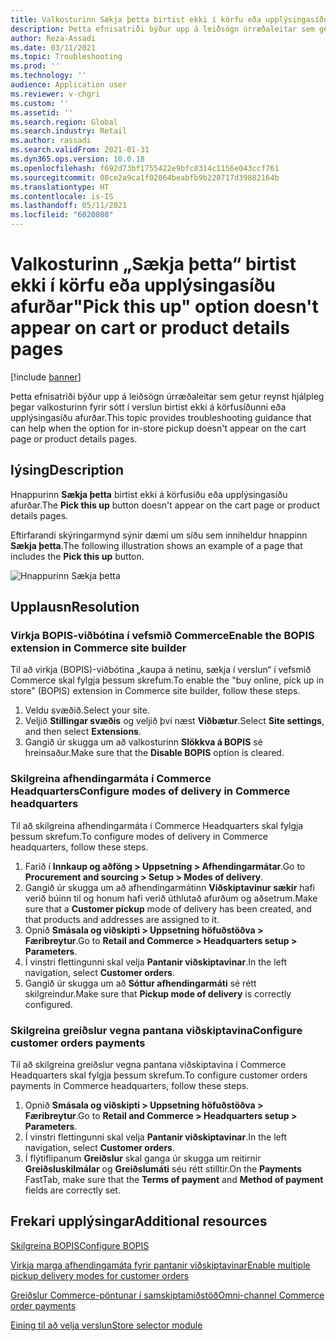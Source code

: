 ```yaml
---
title: Valkosturinn Sækja þetta birtist ekki í körfu eða upplýsingasíðu afurðar
description: Þetta efnisatriði býður upp á leiðsögn úrræðaleitar sem getur reynst hjálpleg þegar valkosturinn fyrir sótt í verslun birtist ekki á körfusíðunni eða upplýsingasíðu afurðar.
author: Reza-Assadi
ms.date: 03/11/2021
ms.topic: Troubleshooting
ms.prod: ''
ms.technology: ''
audience: Application user
ms.reviewer: v-chgri
ms.custom: ''
ms.assetid: ''
ms.search.region: Global
ms.search.industry: Retail
ms.author: rassadi
ms.search.validFrom: 2021-01-31
ms.dyn365.ops.version: 10.0.18
ms.openlocfilehash: f692d73bf1755422e9bfc8314c1156e043ccf761
ms.sourcegitcommit: 08ce2a9ca1f02064beabfb9b228717d39882164b
ms.translationtype: HT
ms.contentlocale: is-IS
ms.lasthandoff: 05/11/2021
ms.locfileid: "6020808"
---
```

# <a name="pick-this-up-option-doesnt-appear-on-cart-or-product-details-pages"></a><span data-ttu-id="6334c-103">Valkosturinn „Sækja þetta“ birtist ekki í körfu eða upplýsingasíðu afurðar</span><span class="sxs-lookup"><span data-stu-id="6334c-103">"Pick this up" option doesn't appear on cart or product details pages</span></span>

[!include [banner](../../includes/banner.md)]

<span data-ttu-id="6334c-104">Þetta efnisatriði býður upp á leiðsögn úrræðaleitar sem getur reynst hjálpleg þegar valkosturinn fyrir sótt í verslun birtist ekki á körfusíðunni eða upplýsingasíðu afurðar.</span><span class="sxs-lookup"><span data-stu-id="6334c-104">This topic provides troubleshooting guidance that can help when the option for in-store pickup doesn't appear on the cart page or product details pages.</span></span>

## <a name="description"></a><span data-ttu-id="6334c-105">lýsing</span><span class="sxs-lookup"><span data-stu-id="6334c-105">Description</span></span>

<span data-ttu-id="6334c-106">Hnappurinn **Sækja þetta** birtist ekki á körfusíðu eða upplýsingasíðu afurðar.</span><span class="sxs-lookup"><span data-stu-id="6334c-106">The **Pick this up** button doesn't appear on the cart page or product details pages.</span></span>

<span data-ttu-id="6334c-107">Eftirfarandi skýringarmynd sýnir dæmi um síðu sem inniheldur hnappinn **Sækja þetta**.</span><span class="sxs-lookup"><span data-stu-id="6334c-107">The following illustration shows an example of a page that includes the **Pick this up** button.</span></span>

![Hnappurinn Sækja þetta](media/pickup-button-missing.jpg)

## <a name="resolution"></a><span data-ttu-id="6334c-109">Upplausn</span><span class="sxs-lookup"><span data-stu-id="6334c-109">Resolution</span></span>

### <a name="enable-the-bopis-extension-in-commerce-site-builder"></a><span data-ttu-id="6334c-110">Virkja BOPIS-viðbótina í vefsmið Commerce</span><span class="sxs-lookup"><span data-stu-id="6334c-110">Enable the BOPIS extension in Commerce site builder</span></span>

<span data-ttu-id="6334c-111">Til að virkja (BOPIS)-viðbótina „kaupa á netinu, sækja í verslun“ í vefsmið Commerce skal fylgja þessum skrefum.</span><span class="sxs-lookup"><span data-stu-id="6334c-111">To enable the "buy online, pick up in store" (BOPIS) extension in Commerce site builder, follow these steps.</span></span>

1. <span data-ttu-id="6334c-112">Veldu svæðið.</span><span class="sxs-lookup"><span data-stu-id="6334c-112">Select your site.</span></span>
1. <span data-ttu-id="6334c-113">Veljið **Stillingar svæðis** og veljið því næst **Viðbætur**.</span><span class="sxs-lookup"><span data-stu-id="6334c-113">Select **Site settings**, and then select **Extensions**.</span></span>
1. <span data-ttu-id="6334c-114">Gangið úr skugga um að valkosturinn **Slökkva á BOPIS** sé hreinsaður.</span><span class="sxs-lookup"><span data-stu-id="6334c-114">Make sure that the **Disable BOPIS** option is cleared.</span></span>

### <a name="configure-modes-of-delivery-in-commerce-headquarters"></a><span data-ttu-id="6334c-115">Skilgreina afhendingarmáta í Commerce Headquarters</span><span class="sxs-lookup"><span data-stu-id="6334c-115">Configure modes of delivery in Commerce headquarters</span></span>

<span data-ttu-id="6334c-116">Til að skilgreina afhendingarmáta í Commerce Headquarters skal fylgja þessum skrefum.</span><span class="sxs-lookup"><span data-stu-id="6334c-116">To configure modes of delivery in Commerce headquarters, follow these steps.</span></span>

1. <span data-ttu-id="6334c-117">Farið í **Innkaup og aðföng \> Uppsetning \> Afhendingarmátar**.</span><span class="sxs-lookup"><span data-stu-id="6334c-117">Go to **Procurement and sourcing \> Setup \> Modes of delivery**.</span></span>
1. <span data-ttu-id="6334c-118">Gangið úr skugga um að afhendingarmátinn **Viðskiptavinur sækir** hafi verið búinn til og honum hafi verið úthlutað afurðum og aðsetrum.</span><span class="sxs-lookup"><span data-stu-id="6334c-118">Make sure that a **Customer pickup** mode of delivery has been created, and that products and addresses are assigned to it.</span></span>
1. <span data-ttu-id="6334c-119">Opnið **Smásala og viðskipti \> Uppsetning höfuðstöðva \> Færibreytur**.</span><span class="sxs-lookup"><span data-stu-id="6334c-119">Go to **Retail and Commerce \> Headquarters setup \> Parameters**.</span></span>
1. <span data-ttu-id="6334c-120">Í vinstri flettingunni skal velja **Pantanir viðskiptavinar**.</span><span class="sxs-lookup"><span data-stu-id="6334c-120">In the left navigation, select **Customer orders**.</span></span>
1. <span data-ttu-id="6334c-121">Gangið úr skugga um að **Sóttur afhendingarmáti** sé rétt skilgreindur.</span><span class="sxs-lookup"><span data-stu-id="6334c-121">Make sure that **Pickup mode of delivery** is correctly configured.</span></span>

### <a name="configure-customer-orders-payments"></a><span data-ttu-id="6334c-122">Skilgreina greiðslur vegna pantana viðskiptavina</span><span class="sxs-lookup"><span data-stu-id="6334c-122">Configure customer orders payments</span></span>

<span data-ttu-id="6334c-123">Til að skilgreina greiðslur vegna pantana viðskiptavina í Commerce Headquarters skal fylgja þessum skrefum.</span><span class="sxs-lookup"><span data-stu-id="6334c-123">To configure customer orders payments in Commerce headquarters, follow these steps.</span></span>

1. <span data-ttu-id="6334c-124">Opnið **Smásala og viðskipti \> Uppsetning höfuðstöðva \> Færibreytur**.</span><span class="sxs-lookup"><span data-stu-id="6334c-124">Go to **Retail and Commerce \> Headquarters setup \> Parameters**.</span></span>
1. <span data-ttu-id="6334c-125">Í vinstri flettingunni skal velja **Pantanir viðskiptavinar**.</span><span class="sxs-lookup"><span data-stu-id="6334c-125">In the left navigation, select **Customer orders**.</span></span>
1. <span data-ttu-id="6334c-126">Í flýtiflipanum **Greiðslur** skal ganga úr skugga um reitirnir **Greiðsluskilmálar** og **Greiðslumáti** séu rétt stilltir.</span><span class="sxs-lookup"><span data-stu-id="6334c-126">On the **Payments** FastTab, make sure that the **Terms of payment** and **Method of payment** fields are correctly set.</span></span>

## <a name="additional-resources"></a><span data-ttu-id="6334c-127">Frekari upplýsingar</span><span class="sxs-lookup"><span data-stu-id="6334c-127">Additional resources</span></span>

[<span data-ttu-id="6334c-128">Skilgreina BOPIS</span><span class="sxs-lookup"><span data-stu-id="6334c-128">Configure BOPIS</span></span>](../cpe-bopis.md)

[<span data-ttu-id="6334c-129">Virkja marga afhendingamáta fyrir pantanir viðskiptavinar</span><span class="sxs-lookup"><span data-stu-id="6334c-129">Enable multiple pickup delivery modes for customer orders</span></span>](../multiple-pickup-modes.md)

[<span data-ttu-id="6334c-130">Greiðslur Commerce-pöntunar í samskiptamiðstöð</span><span class="sxs-lookup"><span data-stu-id="6334c-130">Omni-channel Commerce order payments</span></span>](../dev-itpro/commerce-payments.md)

[<span data-ttu-id="6334c-131">Eining til að velja verslun</span><span class="sxs-lookup"><span data-stu-id="6334c-131">Store selector module</span></span>](../store-selector.md)
